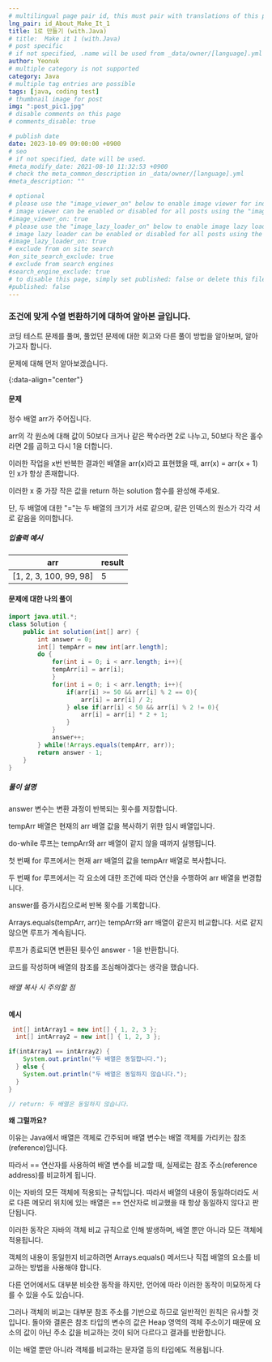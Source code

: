 ```yaml
---
# multilingual page pair id, this must pair with translations of this page. (This name must be unique)
lng_pair: id_About_Make_It_1
title: 1로 만들기 (with.Java)
# title:  Make it 1 (with.Java)
# post specific
# if not specified, .name will be used from _data/owner/[language].yml
author: Yeonuk
# multiple category is not supported
category: Java
# multiple tag entries are possible
tags: [java, coding test]
# thumbnail image for post
img: ":post_pic1.jpg"
# disable comments on this page
# comments_disable: true

# publish date
date: 2023-10-09 09:00:00 +0900
# seo
# if not specified, date will be used.
#meta_modify_date: 2021-08-10 11:32:53 +0900
# check the meta_common_description in _data/owner/[language].yml
#meta_description: ""

# optional
# please use the "image_viewer_on" below to enable image viewer for individual pages or posts (_posts/ or [language]/_posts folders).
# image viewer can be enabled or disabled for all posts using the "image_viewer_posts: true" setting in _data/conf/main.yml.
#image_viewer_on: true
# please use the "image_lazy_loader_on" below to enable image lazy loader for individual pages or posts (_posts/ or [language]/_posts folders).
# image lazy loader can be enabled or disabled for all posts using the "image_lazy_loader_posts: true" setting in _data/conf/main.yml.
#image_lazy_loader_on: true
# exclude from on site search
#on_site_search_exclude: true
# exclude from search engines
#search_engine_exclude: true
# to disable this page, simply set published: false or delete this file
#published: false
---
```


<!-- outline-start -->

### 조건에 맞게 수열 변환하기에 대하여 알아본 글입니다.

코딩 테스트 문제를 풀며, 풀었던 문제에 대한 회고와 다른 풀이 방법을 알아보며, 알아가고자 합니다.

문제에 대해 먼저 알아보겠습니다.

{:data-align="center"}

<!-- outline-end -->

#### 문제

정수 배열 arr가 주어집니다.

arr의 각 원소에 대해 값이 50보다 크거나 같은 짝수라면 2로 나누고, 50보다 작은 홀수라면 2를 곱하고 다시 1을 더합니다.

이러한 작업을 x번 반복한 결과인 배열을 arr(x)라고 표현했을 때, arr(x) = arr(x + 1)인 x가 항상 존재합니다.

이러한 x 중 가장 작은 값을 return 하는 solution 함수를 완성해 주세요.

단, 두 배열에 대한 "="는 두 배열의 크기가 서로 같으며, 같은 인덱스의 원소가 각각 서로 같음을 의미합니다.

##### 입출력 예시

| arr                    | result |
| ---------------------- | ------ |
| [1, 2, 3, 100, 99, 98] | 5      |

<!-- | start_num | end_num | result |
| --------- | ------- | ------ |
| 10        | 3       | 0      | -->

#### 문제에 대한 나의 풀이

```java
import java.util.*;
class Solution {
    public int solution(int[] arr) {
        int answer = 0;
        int[] tempArr = new int[arr.length];
        do {
            for(int i = 0; i < arr.length; i++){
            tempArr[i] = arr[i];
            }
            for(int i = 0; i < arr.length; i++){
                if(arr[i] >= 50 && arr[i] % 2 == 0){
                    arr[i] = arr[i] / 2;
                } else if(arr[i] < 50 && arr[i] % 2 != 0){
                    arr[i] = arr[i] * 2 + 1;
                }
            }
            answer++;
        } while(!Arrays.equals(tempArr, arr));
        return answer - 1;
    }
}
```

##### 풀이 설명

answer 변수는 변환 과정이 반복되는 횟수를 저장합니다.

tempArr 배열은 현재의 arr 배열 값을 복사하기 위한 임시 배열입니다.

do-while 루프는 tempArr와 arr 배열이 같지 않을 때까지 실행됩니다.

첫 번째 for 루프에서는 현재 arr 배열의 값을 tempArr 배열로 복사합니다.

두 번째 for 루프에서는 각 요소에 대한 조건에 따라 연산을 수행하여 arr 배열을 변경합니다.

answer를 증가시킴으로써 반복 횟수를 기록합니다.

Arrays.equals(tempArr, arr)는 tempArr와 arr 배열이 같은지 비교합니다. 서로 같지 않으면 루프가 계속됩니다.

루프가 종료되면 변환된 횟수인 answer - 1을 반환합니다.

코드를 작성하며 배열의 참조를 조심해야겠다는 생각을 했습니다.

###### 배열 복사 시 주의할 점

**예시**

```java
 int[] intArray1 = new int[] { 1, 2, 3 };
  int[] intArray2 = new int[] { 1, 2, 3 };

if(intArray1 == intArray2) {
    System.out.println("두 배열은 동일합니다.");
  } else {
    System.out.println("두 배열은 동일하지 않습니다.");
  }
}

// return: 두 배열은 동일하지 않습니다.
```

**왜 그럴까요?**

이유는 Java에서 배열은 객체로 간주되며 배열 변수는 배열 객체를 가리키는 참조(reference)입니다.

따라서 == 연산자를 사용하여 배열 변수를 비교할 때, 실제로는 참조 주소(reference address)를 비교하게 됩니다.

이는 자바의 모든 객체에 적용되는 규칙입니다. 따라서 배열의 내용이 동일하더라도 서로 다른 메모리 위치에 있는 배열은 == 연산자로 비교했을 때 항상 동일하지 않다고 판단됩니다.

이러한 동작은 자바의 객체 비교 규칙으로 인해 발생하며, 배열 뿐만 아니라 모든 객체에 적용됩니다.

객체의 내용이 동일한지 비교하려면 Arrays.equals() 메서드나 직접 배열의 요소를 비교하는 방법을 사용해야 합니다.

다른 언어에서도 대부분 비슷한 동작을 하지만, 언어에 따라 이러한 동작이 미묘하게 다를 수 있을 수도 있습니다.

그러나 객체의 비교는 대부분 참조 주소를 기반으로 하므로 일반적인 원칙은 유사할 것입니다. 돌아와 결론은 참조 타입의 변수의 값은 Heap 영역의 객체 주소이기 때문에 요소의 값이 아닌 주소 값을 비교하는 것이 되어 다르다고 결과를 반환합니다.

이는 배열 뿐만 아니라 객체를 비교하는 문자열 등의 타입에도 적용됩니다.
